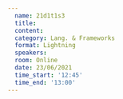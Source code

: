 ```yaml
---
  name: 21d1t1s3
  title: 
  content:
  category: Lang. & Frameworks
  format: Lightning
  speakers: 
  room: Online
  date: 23/06/2021
  time_start: '12:45'
  time_end: '13:00'
---
```

